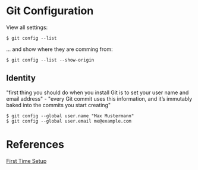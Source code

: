 # Git Configuration
View all settings:
```
$ git config --list
```
... and show where they are comming from:
```
$ git config --list --show-origin
```
## Identity
"first thing you should do when you install Git is to set your user name and email address" - "every Git commit uses this information, and it’s immutably baked into the commits you start creating"
```
$ git config --global user.name "Max Mustermann"
$ git config --global user.email me@example.com
```
# References
[First Time Setup](https://git-scm.com/book/en/v2/Getting-Started-First-Time-Git-Setup)
